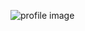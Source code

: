 ![profile image](https://avatars.githubusercontent.com/u/88558853?s=400&u=7894de3e6f16295b816a8fa242adb64b898d02e9&v=4)
